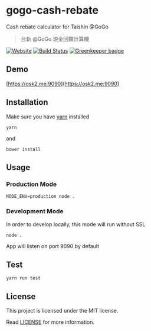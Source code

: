 # gogo-cash-rebate

Cash rebate calculator for Taishin @GoGo

> 台新 @GoGo 現金回饋計算機

[![Website](https://img.shields.io/website-up-down-green-red/https/osk2.me%3A9090.svg)](https://osk2.me:9090)
[![Build Status](https://travis-ci.org/osk2/gogo-cash-rebate.svg?branch=master)](https://travis-ci.org/osk2/gogo-cash-rebate)
[![Greenkeeper badge](https://badges.greenkeeper.io/osk2/gogo-cash-rebate.svg)](https://greenkeeper.io/)

## Demo

[https://osk2.me:9090](https://osk2.me:9090)

## Installation

Make sure you have [yarn](https://yarnpkg.com/) installed

```shell
yarn
```

and 

```shell
bower install
```

## Usage

### Production Mode

```shell
NODE_ENV=production node .
```

### Development Mode

In order to develop locally, this mode will run without SSL

```shell
node .
```

App will listen on port 9090 by default

## Test

```shell
yarn run test
```

## License

This project is licensed under the MIT license.

Read [LICENSE](LICENSE) for more information.

